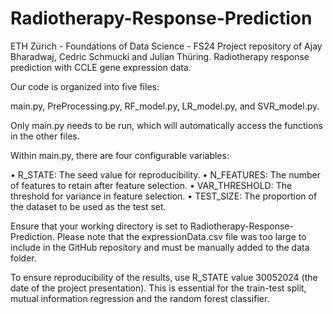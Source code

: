 # Radiotherapy-Response-Prediction

ETH Zürich - Foundations of Data Science - FS24 Project repository of Ajay Bharadwaj, Cedric Schmucki and Julian Thüring. Radiotherapy response prediction with CCLE gene expression data.

Our code is organized into five files:

main.py, PreProcessing.py, RF_model.py, LR_model.py, and SVR_model.py.

Only main.py needs to be run, which will automatically access the functions in the other files.

Within main.py, there are four configurable variables:

• R_STATE: The seed value for reproducibility.
• N_FEATURES: The number of features to retain after feature selection.
• VAR_THRESHOLD: The threshold for variance in feature selection.
• TEST_SIZE: The proportion of the dataset to be used as the test set.

Ensure that your working directory is set to Radiotherapy-Response-Prediction. 
Please note that the expressionData.csv file was too large to include in the GitHub repository and must be manually added to the data folder.

To ensure reproducibility of the results, use R_STATE value 30052024 (the date of the project presentation). This is essential for the train-test split, mutual information regression and the random forest classifier.